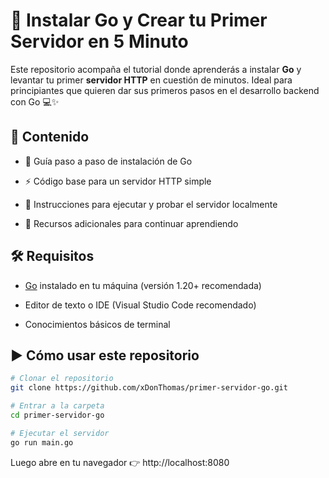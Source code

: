 # 🚀 Instalar Go y Crear tu Primer Servidor en 5 Minuto

Este repositorio acompaña el tutorial donde aprenderás a instalar **Go** y levantar tu primer **servidor HTTP** en cuestión de minutos.
Ideal para principiantes que quieren dar sus primeros pasos en el desarrollo backend con Go 💻✨

## 📂 Contenido

* 🧭 Guía paso a paso de instalación de Go

* ⚡ Código base para un servidor HTTP simple

* 📝 Instrucciones para ejecutar y probar el servidor localmente

* 🧰 Recursos adicionales para continuar aprendiendo

## 🛠️ Requisitos

* [Go](https://go.dev/dl/) instalado en tu máquina (versión 1.20+ recomendada)

* Editor de texto o IDE (Visual Studio Code recomendado)

* Conocimientos básicos de terminal

## ▶️ Cómo usar este repositorio

```bash
# Clonar el repositorio
git clone https://github.com/xDonThomas/primer-servidor-go.git

# Entrar a la carpeta
cd primer-servidor-go

# Ejecutar el servidor
go run main.go
```

Luego abre en tu navegador 👉 http://localhost:8080

<!--## 📽️ Tutorial en YouTube

👉 [Ver el video completo aquí]()-->
